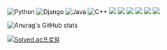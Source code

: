 <img alt="Python" src ="https://img.shields.io/badge/Python-371956.svg?&style=for-the-badge&logo=Python&logoColor=White"/>
<img alt="Django" src ="https://img.shields.io/badge/Django-092E20.svg?&style=for-the-badge&logo=Django&logoColor=White"/>
<img alt="Java" src ="https://img.shields.io/badge/Java-EE4C2C.svg?&style=for-the-badge&logo=Java&logoColor=White"/>
<img alt="C++" src ="https://img.shields.io/badge/C++-00599C.svg?&style=for-the-badge&logo=c%2B%2B&logoColor=White"/>
<img src="https://img.shields.io/badge/mysql-4479A1?style=for-the-badge&logo=mysql&logoColor=white">
<img src="https://img.shields.io/badge/react-61DAFB?style=for-the-badge&logo=react&logoColor=black">
<img src="https://img.shields.io/badge/vue.js-4FC08D?style=for-the-badge&logo=vue.js&logoColor=white">
<img src="https://img.shields.io/badge/html-E34F26?style=for-the-badge&logo=html5&logoColor=white">
<img src="https://img.shields.io/badge/css-1572B6?style=for-the-badge&logo=css3&logoColor=white">
<img src="https://img.shields.io/badge/javascript-F7DF1E?style=for-the-badge&logo=javascript&logoColor=black">


![Anurag's GitHub stats](https://github-readme-stats.vercel.app/api?username=bodyMist&show_icons=true&theme=highcontrast)

[![Solved.ac프로필](http://mazassumnida.wtf/api/v2/generate_badge?boj=sky834459)](https://solved.ac/sky834459)
